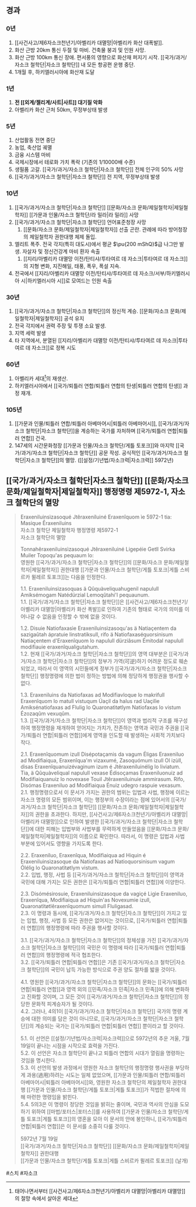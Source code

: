 ## 경과

### 0년
1. [[사건사고/제6자소크천년기/아벨리카 대멸망|아벨리카 화산 대폭발]].
2. 화산 근방 20km 통신 두절 및 마비. 건축물 붕괴 및 인원 사망.
3. 화산 근방 100km 통신 장애. 편서풍의 영향으로 화산재 퍼지기 시작. [[국가/과거/자소크 철학단|자소크 철학단]] 내 모든 항공편 운행 중단.
4. 1개월 후, 하키엘러시아에 화산재 도달

### 1년
1. **전 [[외계/젤리계/사트|사트]] 대기질 악화**
2. 아벨리카 화산 근처 50km, 무정부상태 발생

### 5년

1. 산업활동 전면 중단
2. 농업, 축산업 궤멸
3. 금융 시스템 마비
4. 국제시장에서 테로화 가치 폭락 (기존의 1/10000배 수준)
5. 생필품 고갈. [[국가/과거/자소크 철학단|자소크 철학단]] 전체 인구의 50% 사망
6. [[국가/과거/자소크 철학단|자소크 철학단]] 전 지역, 무정부상태 발생

### 10년

1. [[국가/과거/자소크 철학단|자소크 철학단]] [[문화/자소크 문화/제일철학자|제일철학자]] [[가문과 인물/자소크 철학단/라 밀라|라 밀라]] 사망
2. [[국가/과거/자소크 철학단|자소크 철학단]] 언어표준청장 사망
	1. [[문화/자소크 문화/제일철학자|제일철학자]] 선출 곤란. 관례에 따라 방어청장의 제일철학자 권한대행 체제 돌입.
3. 엘리트 폭주. 전국 각지(특히 대도시)에서 평균 $\pu{200 mShQ}$급 나그만 발생. 자살자 및 정신건강계 마비 환자 속출
	1. [[지리/아벨리카 대멸망 이전/탄티샤/투타여르 데 자소크|투타여르 데 자소크]]의 지형 변화, 지진해일, 태풍, 폭우, 폭설 지속.
4. 전국에서 [[지리/아벨리카 대멸망 이전/탄티샤/투타여르 데 자소크/서부/하키엘러시아 시|하키엘러시아 시]]로 모여드는 인원 속출

### 30년

1. [[국가/과거/자소크 철학단|자소크 철학단]]의 정신적 계승. [[문화/자소크 문화/제일철학자|제일철학자]] 공석 유지
2. 전국 각지에서 권력 주장 및 투쟁 소요 발생.
3. 지역 세력 발생
4. 타 지역에서, 분열된 [[지리/아벨리카 대멸망 이전/탄티샤/투타여르 데 자소크|투타여르 데 자소크]]로 정복 시도

### 60년

1. 아벨리카 세대[^1]의 재생산.
2. 하키엘러시아에서 [[국가/퇴틀러 연합/퇴틀러 연합의 탄생|퇴틀러 연합의 탄생]] 과정 재개.

### 105년

1. [[가문과 인물/퇴틀러 연합/퇴틀러 아베마어시|퇴틀러 아베마어시]], [[국가/과거/자소크 철학단|자소크 철학단]]을 계승하는 국가를 자처하며 [[국가/퇴틀러 연합|퇴틀러 연합]] 건국.
2. 147세의 시간문화청장 [[가문과 인물/자소크 철학단/게틀 토포크]]와 마지막 [[국가/과거/자소크 철학단|자소크 철학단]] 공문 작성. 공식적인 [[국가/과거/자소크 철학단|자소크 철학단]]의 멸망. ([[설정/기년법/자소크력|자소크력]] 5972년)

## [[국가/과거/자소크 철학단|자소크 철학단]] [[문화/자소크 문화/제일철학자|제일철학자]] 행정명령 제5972-1, 자소크 철학단의 멸망

> Eraxeniluinsìzasoqué Jtêraxeniluiné Eraxenîquom ìe 5972-1 tia: Masique Êraxeniluins  
> 자소크 철학단 제일철학자 행정명령 제5972-1  
> 자소크 철학단의 멸망
> 
> Tonnahêraxeniluinsìzasoqué Jtêraxeniluiné Ligepéie Getll Svirka Muiler Topoqu'as pequaum lo:  
> 영원한 [[국가/과거/자소크 철학단|자소크 철학단]]의 [[문화/자소크 문화/제일철학자|제일철학자]] 권한대행 [[가문과 인물/자소크 철학단/게틀 토포크|게틀 스비르카 뮐레르 토포크]]는 다음을 인정한다.
> 
> 1.1. Eraxeniluinsìzasoquas ä Qûquàveliquahugenil napulull Amiksémogam Natédürzial Lemoqûtahi'l pequaunum.  
> 1.1. [[국가/과거/자소크 철학단|자소크 철학단]]은 [[사건사고/제6자소크천년기/아벨리카 대멸망|아벨리카 화산 폭발]]로 인하여 기존의 형태로 국가의 의미를 이어나갈 수 없음을 인정할 수 밖에 없을 것이다.
> 
> 1.2. Disuie Natiofaxasìe Eraxeniluinsìzasoqu'as ä Natiaçentem da sazigaûtah ápratuie linstratiksull, rifo ä Natiofaxaséquorsinisum Natiaçentem d'Eraxenîquom lo napulull dürziâsum Émitodal napulull modifiauie eraxenîqualigutahum.  
> 1.2. 현재 [[국가/과거/자소크 철학단|자소크 철학단]]의 영역 대부분은 [[국가/과거/자소크 철학단|자소크 철학단]]의 정부가 가역(可逆)하기 어려운 정도로 훼손되었고, 따라서 이 영역의 시민들에게 정부가 [[국가/과거/자소크 철학단|자소크 철학단]] 행정명령에 의한 법이 정하는 방법에 의해 정당하게 행정권을 행사할 수 없다.  
> 
> 1.3. Eraxeniluins da Natiofaxas ad Modifiavloque lo makrifull Eraxenîquom lo matull vistuqum Úaçil da halus rad Uaçilìe Amiksénatiofaxas ad Flulig lo Quaronatìtøtlym Natiofaxas lo vistum Ézozaqûm vexuqûm.  
> 1.3. [[국가/과거/자소크 철학단|자소크 철학단]]이 영역과 법리적 구조를 재구성하여 행정명령을 재개하여 얻어지는 가치가, 잔존하는 영역과 국민과 주권을 [[국가/퇴틀러 연합|퇴틀러 연합]]에게 영역을 인도할 때 발생하는 사회적 가치보다 작다.
> 
> 2.1. Eraxenîquomum izull Disépotaçamis da vagum Éligas Eraxeniluo ad Modifiaiqua, Eraxenîqua'm vizaxumé, Zasoquómum izull Ol izùll, disas Eraxenîquanuizévaginum izum é Jtêraxeniluinélig lo liviatum. Tia, ä Qûquàveliqual napulull vexase Édisoçamas Eraxeniluonuiz ad Modifiaiquanuiz lo novexase Touil Jtêraxeniluinuie ammirasum. Rifo, Disómas Eraxeniluo ad Modifiaiqua Énuiz udegro raspuie vexasum.  
> 2.1. 행정명령으로서 이 문서가 가지는 권한의 범위는 입법과 사법, 행정에 이르는 자소크 명령의 모든 범위이며, 이는 행정부의 수장이라는 점에 있어서의 [[국가/과거/자소크 철학단|자소크 철학단]] [[문화/자소크 문화/제일철학자|제일철학자]]의 권한을 초과한다. 하지만, [[사건사고/제6자소크천년기/아벨리카 대멸망|아벨리카 대멸망]]으로 인하여 발생한 [[국가/과거/자소크 철학단|자소크 철학단]]에 대한 피해는 입법부와 사법부를 무력하게 만들었음을 [[문화/자소크 문화/제일철학자|제일철학자]]의 이름으로 확인한다. 따라서, 이 명령은 입법과 사법 부분에 있어서도 영향을 가지도록 한다.
> 
> 2.2. Eraxeniluo, Eraxenîqua, Modifiaiqua ad Hiquin é Eraxeniluinsìzasoque da Natiofaxas ad Natioquorsinisum vagum Ólélig lo Quaronatìtøtlym vistum.  
> 2.2. 입법, 행정, 사법 등 [[국가/과거/자소크 철학단|자소크 철학단]]이 영역과 국민에 대해 가지는 모든 권한은 [[국가/퇴틀러 연합|퇴틀러 연합]]에 이양한다.
> 
> 
> 2.3. Disómésirosuie, Eraxeniluinsìzasoque da vagiçé Ligìe Eraxeniluo, Eraxenîqua, Modifiaiqua ad Hiquin'as Novexumie izull, Quaronatìtøtlêraxenîquomum simull Fluligasad.  
> 2.3. 이 명령과 동시에, [[국가/과거/자소크 철학단|자소크 철학단]]이 가지고 있는 입법, 행정, 사법 등 모든 권한은 없어지는 것이므로, [[국가/퇴틀러 연합|퇴틀러 연합]]의 행정명령에 따라 주권을 행사할 것이다.
> 
> 3.1. [[국가/과거/자소크 철학단|자소크 철학단]]의 정체성을 가진 [[국가/과거/자소크 철학단|자소크 철학단]]의 국민은 이 명령에 따라 [[국가/퇴틀러 연합|퇴틀러 연합]]의 행정명령에 적극 협조한다.  
> 3.2. [[국가/퇴틀러 연합|퇴틀러 연합]]은 기존 [[국가/과거/자소크 철학단|자소크 철학단]]의 국민이 납득 가능한 방식으로 주권 양도 절차를 밟을 것이다.
> 
> 4.1. 영원한 [[국가/과거/자소크 철학단|자소크 철학단]]의 문화는 [[국가/퇴틀러 연합|퇴틀러 연합]]과 영역 외의 [[민족/자소크 민족|자소크 민족]]에 의해 변화하고 진화할 것이며, 그 모든 것이 [[국가/과거/자소크 철학단|자소크 철학단]]의 정당한 문화적 피계승자가 될 것이다.  
> 4.2. 그러나, 4의1이 [[국가/과거/자소크 철학단|자소크 철학단]] 국가의 명령 계승에 대한 의미를 담은 것이 아니므로, [[국가/과거/자소크 철학단|자소크 철학단]]의 계승되는 국가는 [[국가/퇴틀러 연합|퇴틀러 연합]] 뿐이라고 할 것이다.
> 
> 5.1. 이 선언은 [[설정/기년법/자소크력|자소크력]]으로 5972년의 추운 겨울, 7월 19일이 끝나는 시점을 시작으로 효력을 가진다.  
> 5.2. 이 선언은 자소크 철학단이 끝나고 퇴틀러 연합의 시대가 열림을 명령하는 것임을 명시한다.  
> 5.3. 이 선언의 발생 과정에서 영원한 자소크 철학단의 행정명령 행사권을 부당하게 과용(過用)하려는 시도는 일체 없었으며, [[가문과 인물/퇴틀러 연합/퇴틀러 아베마어시|퇴틀러 아베마어시]]와, 영원한 자소크 철학단의 제일철학자 권한대행 [[가문과 인물/자소크 철학단/게틀 토포크|게틀 토포크]]가 적법한 절차에 의해 마련한 명령임을 밝힌다.  
> 5.4. 5의3은 이 명령이 정당한 것임을 밝히는 줄이며, 국민과 역사의 안심을 도모하기 위하여 [[마법/포터스|포터스]]를 사용하여 [[가문과 인물/자소크 철학단/게틀 토포크|게틀 토포크]]의 영혼을 모아 이 문서의 안에 봉인하니, [[국가/퇴틀러 연합|퇴틀러 연합]]은 이 문서를 소중히 다룰 것이다.
> 
> 5972년 7월 19일  
> [[국가/과거/자소크 철학단|자소크 철학단]] [[문화/자소크 문화/제일철학자|제일철학자]] 권한대행  
> [[가문과 인물/자소크 철학단/게틀 토포크|게틀 스비르카 뮐레르 토포크]] (날개)

[^1]: 태어나면서부터 [[사건사고/제6자소크천년기/아벨리카 대멸망|아벨리카 대멸망]]의 절망 속에서 살아온 세대

#스치 #자소크 